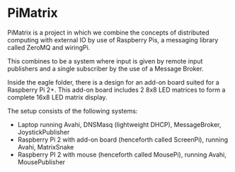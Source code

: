 # PiMatrix

PiMatrix is a project in which we combine the concepts of distributed computing
with external IO by use of Raspberry Pis, a messaging library called ZeroMQ and
wiringPi.

This combines to be a system where input is given by remote input publishers and
a single subscriber by the use of a Message Broker.

Inside the eagle folder, there is a design for an add-on board suited for a Raspberry Pi 2+.
This add-on board includes 2 8x8 LED matrices to form a complete 16x8 LED matrix display.

The setup consists of the following systems:
* Laptop running Avahi, DNSMasq (lightweight DHCP), MessageBroker, JoystickPublisher
* Raspberry Pi 2 with add-on board (henceforth called ScreenPi), running Avahi, MatrixSnake
* Raspberry PI 2 with mouse (henceforth called MousePi), running Avahi, MousePublisher
